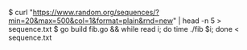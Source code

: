 $ curl "https://www.random.org/sequences/?min=20&max=500&col=1&format=plain&rnd=new" | head -n 5 > sequence.txt 
$ go build fib.go && while read i; do time ./fib $i; done < sequence.txt 
